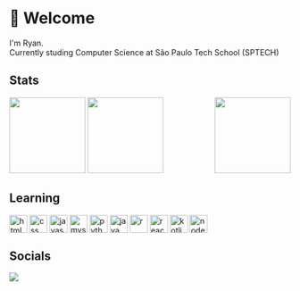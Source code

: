 # 👋 Welcome

I'm Ryan.<br>
Currently studing Computer Science at São Paulo Tech School (SPTECH) <br>

## Stats

<div>
  <img src="https://github-readme-stats.vercel.app/api?username=ryan-miyazato&show_icons=true&theme=onedark&include_all_commits=true&count_private=true" height="136em"/>
  <img src="https://github-readme-stats.vercel.app/api/top-langs/?username=ryan-miyazato&layout=compact&langs_count=7&theme=onedark" height="136em"/>
  <img src = 'https://user-images.githubusercontent.com/99812877/169573822-14b70533-2bd0-4ffc-8053-edde04cd8df3.png' height="136em" align="right"/>
</div>

## Learning

<div>
  <img alt="html" src="https://cdn.jsdelivr.net/gh/devicons/devicon/icons/html5/html5-original.svg" height="32em" align = "center" /> 
  <img alt="css" src="https://cdn.jsdelivr.net/gh/devicons/devicon/icons/css3/css3-original.svg" height="32em" align = "center" /> 
  <img alt="javascript" src="https://cdn.jsdelivr.net/gh/devicons/devicon/icons/javascript/javascript-original.svg" height="32em" align = "center" /> 
  <img alt="mysql" src="https://cdn.jsdelivr.net/gh/devicons/devicon/icons/mysql/mysql-original.svg" height="32em" align = "center" />
  <img alt="python" src="https://cdn.jsdelivr.net/gh/devicons/devicon/icons/python/python-original.svg" height="32em" align = "center" />
  <img alt="java" src="https://cdn.jsdelivr.net/gh/devicons/devicon/icons/java/java-original.svg" height="32em" align = "center" />
  <img alt="r" src="https://cdn.jsdelivr.net/gh/devicons/devicon/icons/r/r-original.svg" height="32em" align = "center" />
  <img alt="react" src="https://cdn.jsdelivr.net/gh/devicons/devicon/icons/react/react-original.svg" height="32em" align = "center" />
  <img alt="kotlin" src="https://cdn.jsdelivr.net/gh/devicons/devicon/icons/kotlin/kotlin-original.svg" height="32em" align = "center" />
  <img alt="nodejs" src="https://cdn.jsdelivr.net/gh/devicons/devicon/icons/nodejs/nodejs-original.svg" height="32em" align = "center" />
</div>

## Socials

<div>
  <a href="https://www.linkedin.com/in/ryanmiyazato/" target="_blank"><img src="https://img.shields.io/badge/-LinkedIn-%230077B5?style=for-the-badge&logo=linkedin&logoColor=white" target="_blank"></a> 
</div>

